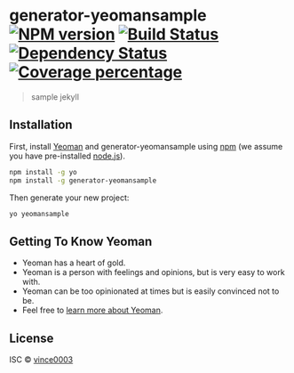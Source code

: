 # generator-yeomansample [![NPM version][npm-image]][npm-url] [![Build Status][travis-image]][travis-url] [![Dependency Status][daviddm-image]][daviddm-url] [![Coverage percentage][coveralls-image]][coveralls-url]
> sample jekyll

## Installation

First, install [Yeoman](http://yeoman.io) and generator-yeomansample using [npm](https://www.npmjs.com/) (we assume you have pre-installed [node.js](https://nodejs.org/)).

```bash
npm install -g yo
npm install -g generator-yeomansample
```

Then generate your new project:

```bash
yo yeomansample
```

## Getting To Know Yeoman

 * Yeoman has a heart of gold.
 * Yeoman is a person with feelings and opinions, but is very easy to work with.
 * Yeoman can be too opinionated at times but is easily convinced not to be.
 * Feel free to [learn more about Yeoman](http://yeoman.io/).

## License

ISC © [vince0003]()


[npm-image]: https://badge.fury.io/js/generator-yeomansample.svg
[npm-url]: https://npmjs.org/package/generator-yeomansample
[travis-image]: https://travis-ci.com/vince0003/generator-yeomansample.svg?branch=master
[travis-url]: https://travis-ci.com/vince0003/generator-yeomansample
[daviddm-image]: https://david-dm.org/vince0003/generator-yeomansample.svg?theme=shields.io
[daviddm-url]: https://david-dm.org/vince0003/generator-yeomansample
[coveralls-image]: https://coveralls.io/repos/vince0003/generator-yeomansample/badge.svg
[coveralls-url]: https://coveralls.io/r/vince0003/generator-yeomansample
